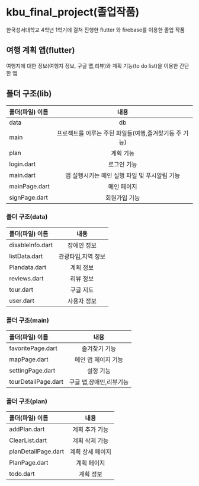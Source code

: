 # kbu_final_project(졸업작품)
한국성서대학교 4학년 1학기에 걸쳐 진행한 flutter 와 firebase를 이용한 졸업 작품
## 여행 계획 앱(flutter)
여행지에 대한 정보(여행지 정보, 구글 맵,리뷰)와 계획 기능(to do list)을 이용한 간단한 앱
## 폴더 구조(lib)
|폴더(파일) 이름|내용|
|:---|:---:|
| data| db|
| main| 프로젝트를 이루는 주된 파일들(여행,즐겨찾기등 주 기능)|
| plan| 계획 기능|
| login.dart|로그인 기능|
| main.dart|앱 실행시키는 메인 실행 파일 및 푸시알림 기능|
| mainPage.dart|메인 페이지|
| signPage.dart|회원가입 기능|


### 폴더 구조(data)
|폴더(파일) 이름|내용|
|:---|:---:|
| disableInfo.dart| 장애인 정보|
| listData.dart| 관광타입,지역 정보 |
| Plandata.dart| 계획 정보|
| reviews.dart|리뷰 정보|
| tour.dart|구글 지도 |
| user.dart|사용자 정보|


### 폴더 구조(main)
|폴더(파일) 이름|내용|
|:---|:---:|
| favoritePage.dart| 즐겨찾기 기능|
| mapPage.dart| 메인 맵 페이지 기능 |
| settingPage.dart| 설정 기능 |
| tourDetailPage.dart| 구글 맵,장애인,리뷰기능|


### 폴더 구조(plan)
|폴더(파일) 이름|내용|
|:---|:---:|
| addPlan.dart| 계획 추가 기능|
| ClearList.dart| 계획 삭제 기능|
| planDetailPage.dart| 계획 상세 페이지|
| PlanPage.dart|계획 페이지|
| todo.dart|계획 정보 |